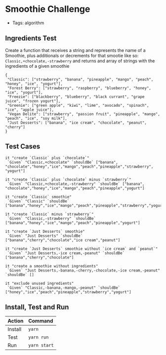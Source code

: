 # Smoothie Challenge
<!-- https://gist.github.com/gfonseca/24fc6519893d724870b5cfb7a90b87e8 -->

- Tags: algorithm

## Ingredients Test

Create a function that receives a string and represents the name of a Smoothie, plus additionals or decrements for that smootie like so: `Classic,+chocolate,-strawberry` and returns and array of strings with the ingredients of a given smoothie

```
{
 "Classic": ["strawberry", "banana", "pineapple", "mango", "peach", "honey", "ice", "yogurt"],
 "Forest Berry": ["strawberry", "raspberry", "blueberry", "honey", "ice", "yogurt"],
 "Freezie": ["blackberry", "blueberry", "black currant", "grape juice", "frozen yogurt"],
 "Greenie": ["green apple", "kiwi", "lime", "avocado", "spinach", "ice", "apple juice"],
 "Vegan Delite": ["strawberry", "passion fruit", "pineapple", "mango", "peach", "ice", "soy milk"],
 "Just Desserts": ["banana", "ice cream", "chocolate", "peanut", "cherry"]
}

```

## Test Cases

```
it "create `Classic` plus `chocolate`"
 `Given` "Classic,+chocolate" `shouldBe` ["banana", "chocolate","honey","ice","mango","peach","pineapple","strawberry", "yogurt"]

it "create `Classic` plus `chocolate` minus `strawberry`"
 `Given` "Classic,+chocolate,-strawberry" `shouldBe` ["banana", "chocolate","honey","ice","mango","peach","pineapple","yogurt"]

it "create `Classic` smoothie"
 `Given` "Classic" `shouldBe` ["banana","honey","ice","mango","peach","pineapple","strawberry","yogurt"]

it "create `Classic` minus `strawberry`"
 `Given` "Classic,-strawberry" `shouldBe` ["banana","honey","ice","mango","peach","pineapple","yogurt"]

it "create `Just Desserts` smoothie"
 `Given` "Just Desserts" `shouldBe` ["banana","cherry","chocolate","ice cream","peanut"]

it "create `Just Desserts` smoothie without `ice cream` and `peanut`"
 `Given` "Just Desserts,-ice cream,-peanut" `shouldBe` ["banana","cherry","chocolate"]

it "create a smoothie without ingredients"
 `Given` "Just Desserts,-banana,-cherry,-chocolate,-ice cream,-peanut" `shouldBe` []

it "exclude unused ingredients"
 `Given` "Classic,-banana,-mango,-peanut" `shouldBe` ["honey","ice","peach","pineapple","strawberry","yogurt"]
```

## Install, Test and Run

| Action   | Command      |
|:-------- |:------------ |
| Install  | `yarn`       |
| Test     | `yarn run`   |
| Run      | `yarn start` |
